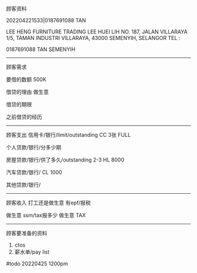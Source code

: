 顾客资料

202204221533|0187691088 TAN

LEE HENG FURNITURE TRADING 
LEE HUEI LIH NO. 187, JALAN VILLARAYA 1/5, TAMAN INDUSTRI VILLARAYA, 43000 SEMENYIH, SELANGOR TEL :

0187691088 TAN
SEMENYIH

-----------------
顾客需求


要借的数额
500K

借贷的理由
做生意

借贷的期限

之前借贷的经历



--------------
顾客支出
信用卡/银行/limit/outstanding
CC 3张 FULL

个人贷款/银行/分多少期

房屋贷款/银行/供了多久/outstanding
2-3 HL
8000

汽车贷款/银行/
CL 1000

其他贷款/银行/

-----------
顾客收入
打工还是做生意
有epf/报税

做生意 ssm/tax报多少
做生意 TAX

-------
顾客要准备的资料
1. ctos
2. 薪水单/pay list


#todo 
20220425
1200pm



